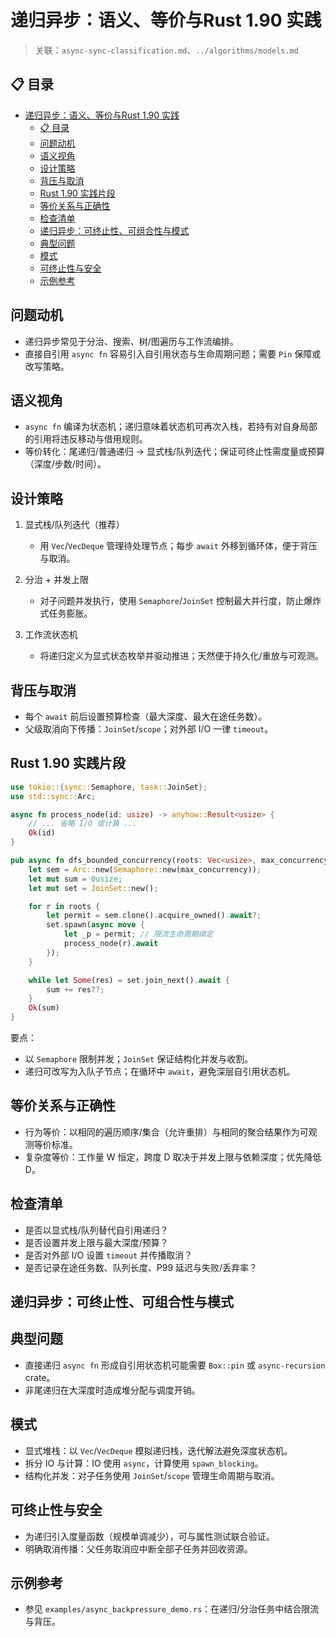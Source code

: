 # 递归异步：语义、等价与Rust 1.90 实践

> 关联：`async-sync-classification.md`、`../algorithms/models.md`

## 📋 目录

- [递归异步：语义、等价与Rust 1.90 实践](#递归异步语义等价与rust-190-实践)
  - [📋 目录](#-目录)
  - [问题动机](#问题动机)
  - [语义视角](#语义视角)
  - [设计策略](#设计策略)
  - [背压与取消](#背压与取消)
  - [Rust 1.90 实践片段](#rust-190-实践片段)
  - [等价关系与正确性](#等价关系与正确性)
  - [检查清单](#检查清单)
  - [递归异步：可终止性、可组合性与模式](#递归异步可终止性可组合性与模式)
  - [典型问题](#典型问题)
  - [模式](#模式)
  - [可终止性与安全](#可终止性与安全)
  - [示例参考](#示例参考)

## 问题动机

- 递归异步常见于分治、搜索、树/图遍历与工作流编排。
- 直接自引用 `async fn` 容易引入自引用状态与生命周期问题；需要 `Pin` 保障或改写策略。

## 语义视角

- `async fn` 编译为状态机；递归意味着状态机可再次入栈，若持有对自身局部的引用将违反移动与借用规则。
- 等价转化：尾递归/普通递归 → 显式栈/队列迭代；保证可终止性需度量或预算（深度/步数/时间）。

## 设计策略

1) 显式栈/队列迭代（推荐）
   - 用 `Vec`/`VecDeque` 管理待处理节点；每步 `await` 外移到循环体，便于背压与取消。

2) 分治 + 并发上限
   - 对子问题并发执行，使用 `Semaphore`/`JoinSet` 控制最大并行度，防止爆炸式任务膨胀。

3) 工作流状态机
   - 将递归定义为显式状态枚举并驱动推进；天然便于持久化/重放与可观测。

## 背压与取消

- 每个 `await` 前后设置预算检查（最大深度、最大在途任务数）。
- 父级取消向下传播：`JoinSet`/`scope`；对外部 I/O 一律 `timeout`。

## Rust 1.90 实践片段

```rust
use tokio::{sync::Semaphore, task::JoinSet};
use std::sync::Arc;

async fn process_node(id: usize) -> anyhow::Result<usize> {
    // ... 省略 I/O 或计算 ...
    Ok(id)
}

pub async fn dfs_bounded_concurrency(roots: Vec<usize>, max_concurrency: usize) -> anyhow::Result<usize> {
    let sem = Arc::new(Semaphore::new(max_concurrency));
    let mut sum = 0usize;
    let mut set = JoinSet::new();

    for r in roots {
        let permit = sem.clone().acquire_owned().await?;
        set.spawn(async move {
            let _p = permit; // 限流生命周期绑定
            process_node(r).await
        });
    }

    while let Some(res) = set.join_next().await {
        sum += res??;
    }
    Ok(sum)
}
```

要点：

- 以 `Semaphore` 限制并发；`JoinSet` 保证结构化并发与收割。
- 递归可改写为入队子节点；在循环中 `await`，避免深层自引用状态机。

## 等价关系与正确性

- 行为等价：以相同的遍历顺序/集合（允许重排）与相同的聚合结果作为可观测等价标准。
- 复杂度等价：工作量 W 恒定，跨度 D 取决于并发上限与依赖深度；优先降低 D。

## 检查清单

- 是否以显式栈/队列替代自引用递归？
- 是否设置并发上限与最大深度/预算？
- 是否对外部 I/O 设置 `timeout` 并传播取消？
- 是否记录在途任务数、队列长度、P99 延迟与失败/丢弃率？

## 递归异步：可终止性、可组合性与模式

## 典型问题

- 直接递归 `async fn` 形成自引用状态机可能需要 `Box::pin` 或 `async-recursion` crate。
- 非尾递归在大深度时造成堆分配与调度开销。

## 模式

- 显式堆栈：以 `Vec`/`VecDeque` 模拟递归栈，迭代解法避免深度状态机。
- 拆分 IO 与计算：IO 使用 `async`，计算使用 `spawn_blocking`。
- 结构化并发：对子任务使用 `JoinSet`/`scope` 管理生命周期与取消。

## 可终止性与安全

- 为递归引入度量函数（规模单调减少），可与属性测试联合验证。
- 明确取消传播：父任务取消应中断全部子任务并回收资源。

## 示例参考

- 参见 `examples/async_backpressure_demo.rs`：在递归/分治任务中结合限流与背压。
